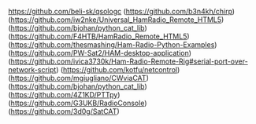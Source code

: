 <https://github.com/beli-sk/qsologc>
(https://github.com/b3n4kh/chirp)
(https://github.com/iw2nke/Universal_HamRadio_Remote_HTML5)
(https://github.com/bjohan/python_cat_lib)
(https://github.com/F4HTB/HamRadio_Remote_HTML5)
(https://github.com/thesmashing/Ham-Radio-Python-Examples)
(https://github.com/PW-Sat2/HAM-desktop-application)
(https://github.com/ivica3730k/Ham-Radio-Remote-Rig#serial-port-over-network-script)
(https://github.com/kotfu/netcontrol)
(https://github.com/mgiugliano/CWviaCAT)
(https://github.com/bjohan/python_cat_lib)
(https://github.com/4Z1KD/PTTpy)
(https://github.com/G3UKB/RadioConsole)
(https://github.com/3d0g/SatCAT)
